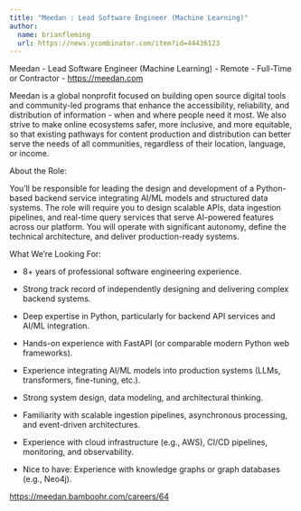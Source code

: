 ```yaml
---
title: "Meedan : Lead Software Engineer (Machine Learning)"
author:
  name: brianfleming
  url: https://news.ycombinator.com/item?id=44436123
---
```


<JobNavigation />

Meedan - Lead Software Engineer (Machine Learning) - Remote - Full-Time or Contractor - <a href="https:&#x2F;&#x2F;meedan.com" rel="nofollow">https:&#x2F;&#x2F;meedan.com</a>

Meedan is a global nonprofit focused on building open source digital tools and community-led programs that enhance the accessibility, reliability, and distribution of information - when and where people need it most. We also strive to make online ecosystems safer, more inclusive, and more equitable, so that existing pathways for content production and distribution can better serve the needs of all communities, regardless of their location, language, or income.

About the Role:

You’ll be responsible for leading the design and development of a Python-based backend service integrating AI&#x2F;ML models and structured data systems. The role will require you to design scalable APIs, data ingestion pipelines, and real-time query services that serve AI-powered features across our platform. You will operate with significant autonomy, define the technical architecture, and deliver production-ready systems.

What We’re Looking For:

- 8+ years of professional software engineering experience.

- Strong track record of independently designing and delivering complex backend systems.

- Deep expertise in Python, particularly for backend API services and AI&#x2F;ML integration.

- Hands-on experience with FastAPI (or comparable modern Python web frameworks).

- Experience integrating AI&#x2F;ML models into production systems (LLMs, transformers, fine-tuning, etc.).

- Strong system design, data modeling, and architectural thinking.

- Familiarity with scalable ingestion pipelines, asynchronous processing, and event-driven architectures.

- Experience with cloud infrastructure (e.g., AWS), CI&#x2F;CD pipelines, monitoring, and observability.

- Nice to have: Experience with knowledge graphs or graph databases (e.g., Neo4j).

<a href="https:&#x2F;&#x2F;meedan.bamboohr.com&#x2F;careers&#x2F;64" rel="nofollow">https:&#x2F;&#x2F;meedan.bamboohr.com&#x2F;careers&#x2F;64</a>
<JobApplication />
